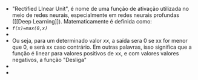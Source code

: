 - "Rectified LInear Unit", é nome de uma função de ativação utilizada no meio de redes neurais, especialmente em redes neurais profundas ([[Deep Learning]]). Matematicamente é definida como:
- *``f(x)=max(0,x)``*
-
- Ou seja, para um determinado valor *xx*, a saída sera 0 se xx for menor que 0, e será xx caso contrário. Em outras palavras, isso significa que a função é linear para valores positivos de xx, e com valores valores negativos, a função "Desliga"
-
-